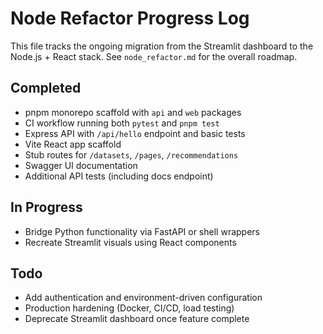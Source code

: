 # Node Refactor Progress Log

This file tracks the ongoing migration from the Streamlit dashboard to the Node.js + React stack. See `node_refactor.md` for the overall roadmap.

## Completed
- pnpm monorepo scaffold with `api` and `web` packages
- CI workflow running both `pytest` and `pnpm test`
- Express API with `/api/hello` endpoint and basic tests
- Vite React app scaffold
- Stub routes for `/datasets`, `/pages`, `/recommendations`
- Swagger UI documentation
- Additional API tests (including docs endpoint)

## In Progress
- Bridge Python functionality via FastAPI or shell wrappers
- Recreate Streamlit visuals using React components

## Todo
- Add authentication and environment-driven configuration
- Production hardening (Docker, CI/CD, load testing)
- Deprecate Streamlit dashboard once feature complete
